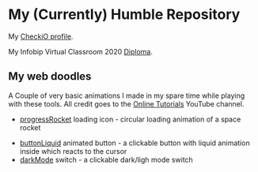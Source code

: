 # My (Currently) Humble Repository
My [CheckiO profile](https://py.checkio.org/user/PinoElPinguino/).

My Infobip Virtual Classroom 2020 [Diploma](InfobipDiploma2020.pdf).

## My web doodles
A Couple of very basic animations I made in my spare time while playing with these tools.
All credit goes to the [Online Tutorials](https://www.youtube.com/c/OnlineTutorials4Designers/featured) YouTube channel.
* [progressRocket](https://enricokokot.github.io/progressRocket) loading icon - circular loading animation of a space rocket
<!-- * [progressWave](https://enricokokot.github.io/progressWave/) loading icon -->
* [buttonLiquid](https://enricokokot.github.io/buttonLiquid/) animated button - a clickable button with liquid animation inside which reacts to the cursor
* [darkMode](https://enricokokot.github.io/darkMode/) switch - a clickable dark/ligh mode switch
